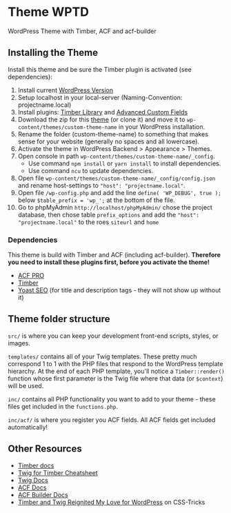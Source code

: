 # Theme WPTD

WordPress Theme with Timber, ACF and acf-builder

## Installing the Theme

Install this theme and be sure the Timber plugin is activated (see dependencies):

1. Install current [WordPress Version](https://de.wordpress.org/download/)
2. Setup localhost in your local-server (Naming-Convention: projectname.local)
3. Install plugins: [Timber Library](https://wordpress.org/plugins/timber-library/) and [Advanced Custom Fields](https://de.wordpress.org/plugins/advanced-custom-fields/)
4. Download the zip for this [theme](https://github.com/dreiQBIK/3qbik-wp-theme-wptd) (or clone it) and move it to `wp-content/themes/custom-theme-name` in your WordPress installation.
5. Rename the folder (custom-theme-name) to something that makes sense for your website (generally no spaces and all lowercase).
6. Activate the theme in WordPress Backend > Appearance > Themes.
7. Open console in path `wp-content/themes/custom-theme-name/_config`.
   -  Use command `npm install` or `yarn install` to install dependencies.
   -  Use command `ncu` to update dependencies.
8. Open file `wp-content/themes/custom-theme-name/_config/config.json` and rename host-settings to `"host": "projectname.local"`.
9. Open file `/wp-config.php` and add the line `define( 'WP_DEBUG', true );` below `$table_prefix = 'wp_';` at the bottom of the file.
9. Go to phpMyAdmin `http://localhost/phpMyAdmin/` chose the project database, then chose table `prefix_options` and add the `"host": "projectname.local"` to the roes `siteurl` and `home`

### Dependencies

This theme is build with Timber and ACF (including acf-builder). **Therefore you need to install these plugins first, before you activate the theme!**

-  [ACF PRO](https://www.advancedcustomfields.com/pro/)
-  [Timber](https://de.wordpress.org/plugins/timber-library/)
-  [Yoast SEO](https://de.wordpress.org/plugins/wordpress-seo/) (for title and description tags - they will not show up without it)

## Theme folder structure

`src/` is where you can keep your development front-end scripts, styles, or images.

`templates/` contains all of your Twig templates. These pretty much correspond 1 to 1 with the PHP files that respond to the WordPress template hierarchy. At the end of each PHP template, you'll notice a `Timber::render()` function whose first parameter is the Twig file where that data (or `$context`) will be used.

`inc/` contains all PHP functionality you want to add to your theme - these files get included in the `functions.php`.

`inc/acf/` is where you register you ACF fields. All ACF fields get included automatically!

## Other Resources

-  [Timber docs](https://timber.github.io/docs/)
-  [Twig for Timber Cheatsheet](http://notlaura.com/the-twig-for-timber-cheatsheet/)
-  [Twig Docs](https://twig.symfony.com/doc/2.x/functions/index.html)
-  [ACF Docs](https://www.advancedcustomfields.com/resources/)
-  [ACF Builder Docs](https://github.com/StoutLogic/acf-builder/wiki)
-  [Timber and Twig Reignited My Love for WordPress](https://css-tricks.com/timber-and-twig-reignited-my-love-for-wordpress/) on CSS-Tricks
